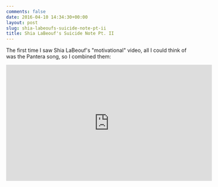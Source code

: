 ```yaml
---
comments: false
date: 2016-04-10 14:34:30+00:00
layout: post
slug: shia-labeoufs-suicide-note-pt-ii
title: Shia LaBeouf's Suicide Note Pt. II
---
```


The first time I saw Shia LaBeouf's "motivational" video, all I could think of
was the Pantera song, so I combined them:

<iframe width="560" height="315" src="https://www.youtube.com/embed/NnNmBfecFEE" frameborder="0" allowfullscreen></iframe>
